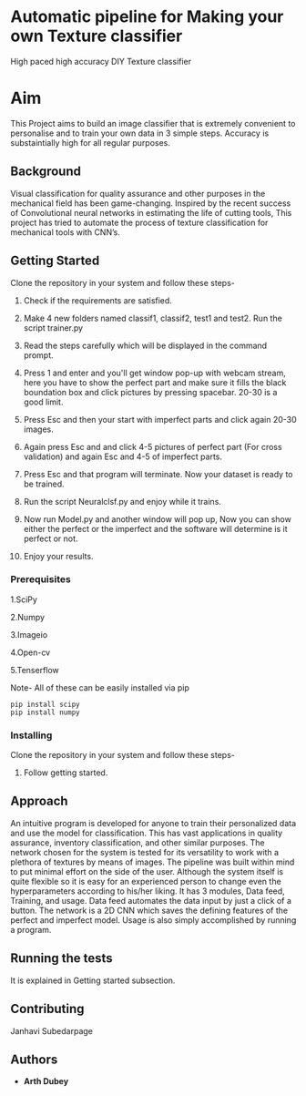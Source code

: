 # Automatic pipeline for Making your own Texture classifier
High paced high accuracy DIY Texture classifier
# Aim

This Project aims to build an image classifier that is extremely convenient to personalise and to train your own data in 3 simple steps. Accuracy is substaintially high for all regular purposes.

## Background
Visual classification for quality assurance and other purposes in the mechanical field has been game-changing. Inspired by the recent success of Convolutional neural networks in estimating the life of cutting tools, This project has tried to automate the process of texture classification for mechanical tools with CNN’s.
## Getting Started

Clone the repository in your system and follow these steps-
1. Check if the requirements are satisfied.

2. Make 4 new folders named classif1, classif2, test1 and test2. Run the script trainer.py

3. Read the steps carefully which will be displayed in the command prompt.

4. Press 1 and enter and you'll get window pop-up with webcam stream, here you have to show the perfect part and make sure it fills the black boundation box and click pictures by pressing spacebar. 20-30 is a good limit.

5. Press Esc and then your start with imperfect parts and click again 20-30 images.

6. Again press Esc and and click 4-5 pictures of perfect part (For cross validation) and again Esc and 4-5 of imperfect parts.

7. Press Esc and that program will terminate. Now your dataset is ready to be trained.

9. Run the script Neuralclsf.py and enjoy while it trains.

10. Now run Model.py and another window will pop up, Now you can show either the perfect or the imperfect and the software will determine is it perfect or not.

11. Enjoy your results.


### Prerequisites

1.SciPy 

2.Numpy 

3.Imageio 

4.Open-cv

5.Tenserflow

Note- All of these can be easily installed via pip

```
pip install scipy
pip install numpy
```

### Installing

Clone the repository in your system and follow these steps-
1. Follow getting started.

## Approach
An intuitive program is developed for anyone to train their personalized data and use the model for classification. This has vast applications in quality assurance, inventory classification, and other similar purposes. The network chosen for the system is tested for its versatility to work with a plethora of textures by means of images. The pipeline was built within mind to put minimal effort on the side of the user. Although the system itself is quite flexible so it is easy for an experienced person to change even the hyperparameters according to his/her liking. It has 3 modules, Data feed, Training, and usage. Data feed automates the data input by just a click of a button. The network is a 2D CNN which saves the defining features of the perfect and imperfect model. Usage is also simply accomplished by running a program.
## Running the tests

It is explained in Getting started subsection.


## Contributing

Janhavi Subedarpage
## Authors

* **Arth Dubey** 
